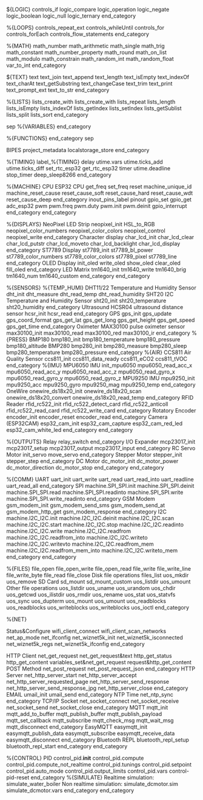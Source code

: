 ${LOGIC}
controls_if
logic_compare
logic_operation
logic_negate
logic_boolean
logic_null
logic_ternary
end_category

%{LOOPS}
controls_repeat_ext
controls_whileUntil
controls_for
controls_forEach
controls_flow_statements
end_category

%{MATH}
math_number
math_arithmetic
math_single
math_trig
math_constant
math_number_property
math_round
math_on_list
math_modulo
math_constrain
math_random_int
math_random_float
var_to_int
end_category

${TEXT}
text
text_join
text_append
text_length
text_isEmpty
text_indexOf
text_charAt
text_getSubstring
text_changeCase
text_trim
text_print
text_prompt_ext
text_to_str
end_category

%{LISTS}
lists_create_with
lists_create_with
lists_repeat
lists_length
lists_isEmpty
lists_indexOf
lists_getIndex
lists_setIndex
lists_getSublist
lists_split
lists_sort
end_category

sep
%{VARIABLES}
end_category

%{FUNCTIONS}
end_category
sep

BIPES
project_metadata
localstorage_store
end_category

%{TIMING}
label_%{TIMING}
delay
utime.vars
utime.ticks_add
utime.ticks_diff
set_rtc_esp32
get_rtc_esp32
timer
utime.deadline
stop_timer
deep_sleep8266 
end_category

%{MACHINE}
CPU
ESP32 CPU
get_freq
set_freq
reset
machine_unique_id
machine_reset_cause
reset_cause_soft
reset_cause_hard
reset_cause_wdt
reset_cause_deep
end_category
inout_pins_label
pinout
gpio_set
gpio_get
adc_esp32
pwm
pwm.freq
pwm.duty
pwm.init
pwm.deinit
gpio_interrupt
end_category
end_category

%{DISPLAYS}
NeoPixel LED Strip
neopixel_init
HSL_to_RGB
neopixel_color_numbers
neopixel_color_colors
neopixel_control
neopixel_write
end_category
Character display
char_lcd_init
char_lcd_clear
char_lcd_putstr
char_lcd_moveto
char_lcd_backlight
char_lcd_display
end_category
ST7789 Display
st7789_init
st7789_bl_power
st7789_color_numbers
st7789_color_colors
st7789_pixel
st7789_line
end_category
OLED Display
init_oled
write_oled
show_oled
clear_oled
fill_oled
end_category
LED Matrix
tm1640_init
tm1640_write
tm1640_brig
tm1640_num
tm1640_custom
end_category
end_category

%{SENSORS}
%{TEMP_HUMI}
DHT11/22 Temperature and Humidity Sensor
dht_init
dht_measure
dht_read_temp
dht_read_humidity
SHT20 I2C Temperature and Humidity Sensor
sht20_init
sht20_temperature
sht20_humidity
end_category
Ultrasound
HCSR04 ultrasound distance sensor
hcsr_init
hcsr_read
end_category
GPS
gps_init
gps_update
gps_coord_format
gps_get_lat
gps_get_long
gps_get_height
gps_get_speed
gps_get_time
end_category
Oximeter
MAX30100 pulse oximeter sensor
max30100_init
max30100_read
max30100_red
max30100_ir
end_category
%{PRESS}
BMP180
bmp180_init
bmp180_temperature
bmp180_pressure
bmp180_altitude
BMP280
bmp280_init
bmp280_measure
bmp280_sleep
bmp280_temperature
bmp280_pressure
end_category
%{AIR}
CCS811 Air Quality Sensor
ccs811_init
ccs811_data_ready
ccs811_eCO2
ccs811_tVOC
end_category
%{IMU}
MPU6050 IMU
init_mpu6050
mpu6050_read_acc_x
mpu6050_read_acc_y
mpu6050_read_acc_z
mpu6050_read_gyro_x
mpu6050_read_gyro_y
mpu6050_read_gyro_z
MPU9250 IMU
mpu9250_init
mpu9250_acc
mpu9250_gyro
mpu9250_mag
mpu9250_temp
end_category
OneWire
onewire_ds18x20_init
onewire_ds18x20_scan
onewire_ds18x20_convert
onewire_ds18x20_read_temp
end_category
RFID Reader
rfid_rc522_init
rfid_rc522_detect_card
rfid_rc522_anticoll
rfid_rc522_read_card
rfid_rc522_write_card
end_category
Rotatory Encoder
encoder_init
encoder_reset
encoder_read
end_category
Camera (ESP32CAM)
esp32_cam_init
esp32_cam_capture
esp32_cam_red_led
esp32_cam_white_led
end_category
end_category

%{OUTPUTS}
Relay
relay_switch
end_category
I/O Expander
mcp23017_init
mcp23017_setup
mcp23017_output
mcp23017_input
end_category
RC Servo Motor
init_servo
move_servo
end_category
Stepper Motor
stepper_init
stepper_step
end_category
DC Motor
dc_motor_init
dc_motor_power
dc_motor_direction
dc_motor_stop
end_category
end_category

%{COMM}
UART
uart_init
uart_write
uart_read
uart_read_into
uart_readline
uart_read_all
end_category
SPI
machine.SPI_SPI.init
machine.SPI_SPI.deinit
machine.SPI_SPI.read
machine.SPI_SPI.readinto
machine.SPI_SPI.write
machine.SPI_SPI.write_readinto
end_category
GSM Modem
gsm_modem_init
gsm_modem_send_sms
gsm_modem_send_at
gsm_modem_http_get
gsm_modem_response
end_category
I2C
machine.I2C_I2C.init
machine.I2C_I2C.deinit
machine.I2C_I2C.scan
machine.I2C_I2C.start
machine.I2C_I2C.stop
machine.I2C_I2C.readinto
machine.I2C_I2C.write
machine.I2C_I2C.readfrom
machine.I2C_I2C.readfrom_into
machine.I2C_I2C.writeto
machine.I2C_I2C.writevto
machine.I2C_I2C.readfrom_mem
machine.I2C_I2C.readfrom_mem_into
machine.I2C_I2C.writeto_mem
end_category
end_category

%{FILES}
file_open
file_open_write
file_open_read
file_write
file_write_line
file_write_byte
file_read
file_close
Disk file operations
files_list
uos_mkdir
uos_remove
SD Card
sd_mount
sd_mount_custom
uos_listdir
uos_umount
Other file operations
uos_listdir
uos_uname
uos_urandom
uos_chdir
uos_getcwd
uos_ilistdir
uos_rmdir
uos_rename
uos_stat
uos_statvfs
uos_sync
uos_dupterm
uos_mount
uos_umount
uos_readblocks
uos_readblocks
uos_writeblocks
uos_writeblocks
uos_ioctl
end_category

%{NET}

Status&Configure
wifi_client_connect
wifi_client_scan_networks
net_ap_mode
net_ifconfig
net_wiznet5k_init
net_wiznet5k_isconnected
net_wiznet5k_regs
net_wiznet5k_ifconfig
end_category

HTTP Client
net_get_request
net_get_request&text
http_get_status
http_get_content
variables_set&net_get_request
request&http_get_content
POST Method
net_post_request
net_post_request_json
end_category
HTTP Server
net_http_server_start
net_http_server_accept
net_http_server_requested_page
net_http_server_send_response
net_http_server_send_response_jpg
net_http_server_close
end_category
EMAIL
umail_init
umail_send
end_category
NTP Time
net_ntp_sync
end_category
TCP/IP Socket
net_socket_connect
net_socket_receive
net_socket_send
net_socket_close
end_category
MQTT
mqtt_init
mqtt_add_to_buffer
mqtt_publish_buffer
mqtt_publish_payload
mqtt_set_callback
mqtt_subscribe
mqtt_check_msg
mqtt_wait_msg
mqtt_disconnect
end_category
EasyMQTT
easymqtt_init
easymqtt_publish_data
easymqtt_subscribe
easymqtt_receive_data
easymqtt_disconnect
end_category
Bluetooth REPL
bluetooth_repl_setup
bluetooth_repl_start
end_category
end_category

%{CONTROL}
PID
control_pid.__init__
control_pid.compute
control_pid.compute_not_realtime
control_pid.tunings
control_pid.setpoint
control_pid.auto_mode
control_pid.output_limits
control_pid.vars
control-pid-reset
end_category
%{SIMULATE}
Realtime simulation:
simulate_water_boiler
Non realtime simulation:
simulate_dcmotor.sim
simulate_dcmotor.vars
end_category
end_category
